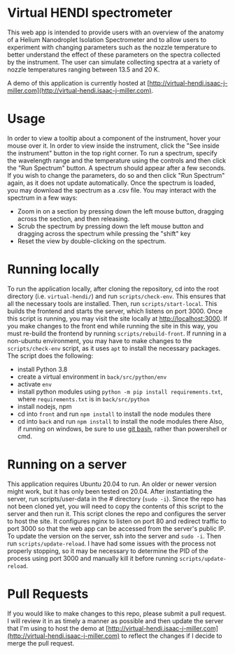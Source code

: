 # Virtual HENDI spectrometer
This web app is intended to provide users with an overview of the anatomy of a Helium Nanodroplet Isolation Spectrometer and to allow users to experiment with changing parameters such as the nozzle temperature to better understand the effect of these parameters on the spectra collected by the instrument. The user can simulate collecting spectra at a variety of nozzle temperatures ranging between 13.5 and 20 K.

A demo of this application is currently hosted at [http://virtual-hendi.isaac-j-miller.com](http://virtual-hendi.isaac-j-miller.com).

# Usage
In order to view a tooltip about a component of the instrument, hover your mouse over it. In order to view inside the instrument, click the "See inside the instrument" button in the top right corner.
To run a spectrum, specify the wavelength range and the temperature using the controls and then click the "Run Spectrum" button. A spectrum should appear after a few seconds. If you wish to change the parameters, do so and then click "Run Spectrum" again, as it does not update automatically. Once the spectrum is loaded, you may download the spectrum as a .csv file.
You may interact with the spectrum in a few ways:
 - Zoom in on a section by pressing down the left mouse button, dragging across the section, and then releasing.
 - Scrub the spectrum by pressing down the left mouse button and dragging across the spectrum while pressing the "shift" key
 - Reset the view by double-clicking on the spectrum.

# Running locally
To run the application locally, after cloning the repository, cd into the root directory (i.e. `virtual-hendi/`) and run `scripts/check-env`. This ensures that all the necessary tools are installed. Then, run `scripts/start-local`. This builds the frontend and starts the server, which listens on port 3000. Once this script is running, you may visit the site locally at [http://localhost:3000](http://localhost:3000). 
If you make changes to the front end while running the site in this way, you must re-build the frontend by running `scripts/rebuild-front`.
If running in a non-ubuntu environment, you may have to make changes to the `scripts/check-env` script, as it uses `apt` to install the necessary packages. The script does the following:
- install Python 3.8
- create a virtual environment in `back/src/python/env`
- activate `env`
- install python modules using `python -m pip install requirements.txt`, where `requirements.txt` is in `back/src/python`
- install nodejs, npm
- cd into `front` and run `npm install` to install the node modules there
- cd into `back` and run `npm install` to install the node modules there
Also, if running on windows, be sure to use [git bash](https://gitforwindows.org/), rather than powershell or cmd.

# Running on a server
This application requires Ubuntu 20.04 to run. An older or newer version might work, but it has only been tested on 20.04. After instantiating the server, run scripts/user-data in the # directory (`sudo -i`). Since the repo has not been cloned yet, you will need to copy the contents of this script to the server and then run it. This script clones the repo and configures the server to host the site. It configures nginx to listen on port 80 and redirect traffic to port 3000 so that the web app can be accessed from the server's public IP.
To update the version on the server, ssh into the server and `sudo -i`. Then run `scripts/update-reload`. I have had some issues with the process not properly stopping, so it may be necessary to determine the PID of the process using port 3000 and manually kill it before running `scripts/update-reload`.

# Pull Requests
If you would like to make changes to this repo, please submit a pull request. I will review it in as timely a manner as possible and then update the server that I'm using to host the demo at [http://virtual-hendi.isaac-j-miller.com](http://virtual-hendi.isaac-j-miller.com) to reflect the changes if I decide to merge the pull request.
